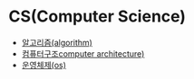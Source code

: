 # CS(Computer Science)

- [알고리즘(algorithm)](https://github.com/dupyo/study-note/tree/main/cs/algorithm)
- [컴퓨터구조computer architecture)](https://github.com/dupyo/study-note/tree/main/cs/computer_architecture)
- [운영체제(os)](https://github.com/dupyo/study-note/tree/main/cs/os)

